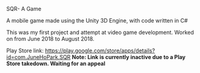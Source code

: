 SQR- A Game

A mobile game made using the Unity 3D Engine, with code written in C#

This was my first project and attempt at video game development. Worked on from June 2018 to August 2018. 

Play Store link: https://play.google.com/store/apps/details?id=com.JuneHoPark.SQR 
**Note: Link is currently inactive due to a Play Store takedown. Waiting for an appeal**
